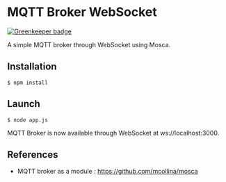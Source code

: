 # MQTT Broker WebSocket

[![Greenkeeper badge](https://badges.greenkeeper.io/ctessier/mqtt_broker_websocket.svg)](https://greenkeeper.io/)

A simple MQTT broker through WebSocket using Mosca.

## Installation

	$ npm install

## Launch

	$ node app.js

MQTT Broker is now available through WebSocket at ws://localhost:3000.

## References

* MQTT broker as a module : https://github.com/mcollina/mosca
